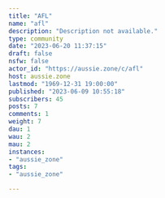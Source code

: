 ```yaml
---
title: "AFL" 
name: "afl"
description: "Description not available."
type: community
date: "2023-06-20 11:37:15"
draft: false
nsfw: false
actor_id: "https://aussie.zone/c/afl"
host: aussie.zone
lastmod: "1969-12-31 19:00:00"
published: "2023-06-09 10:55:18"
subscribers: 45
posts: 7
comments: 1
weight: 7
dau: 1
wau: 2
mau: 2
instances:
- "aussie_zone"
tags: 
- "aussie_zone"

---
```

